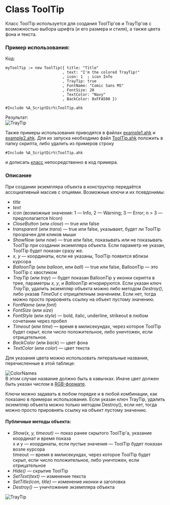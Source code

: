 # Class ToolTip
Класс ToolTip используется для создания ToolTip'ов и TrayTip'ов с возможностью выбора шрифта (и его размера и стиля), а также цвета фона и текста.  
  
### Пример использования:  
Код:  
```ahk
myToolTip := new ToolTip({ title: "Title"
                         , text: "I'm the colored TrayTip!"
                         , icon: 1  ; icon Info
                         , TrayTip: true
                         , FontName: "Comic Sans MS"
                         , FontSize: 20
                         , TextColor: "Navy"
                         , BackColor: 0xFFA500 })
                         
#Include %A_ScriptDir%\ToolTip.ahk
```
Результат:  
![TrayTip](http://i.imgur.com/6JWVAUm.jpg)
  
Также примеры использования приводятся в файлах [example1.ahk](https://github.com/jollycoder/AutoHotkey/blob/ToolTip-%D1%81%D0%BE-%D1%81%D0%B2%D0%BE%D0%B8%D0%BC-%D1%88%D1%80%D0%B8%D1%84%D1%82%D0%BE%D0%BC-%D0%B8-%D1%86%D0%B2%D0%B5%D1%82%D0%BE%D0%BC/example1.ahk) и [example2.ahk](https://github.com/jollycoder/AutoHotkey/blob/ToolTip-%D1%81%D0%BE-%D1%81%D0%B2%D0%BE%D0%B8%D0%BC-%D1%88%D1%80%D0%B8%D1%84%D1%82%D0%BE%D0%BC-%D0%B8-%D1%86%D0%B2%D0%B5%D1%82%D0%BE%D0%BC/example2.ahk). Для их запуска необходимо файл [ToolTip.ahk](https://github.com/jollycoder/AutoHotkey/blob/ToolTip-%D1%81%D0%BE-%D1%81%D0%B2%D0%BE%D0%B8%D0%BC-%D1%88%D1%80%D0%B8%D1%84%D1%82%D0%BE%D0%BC-%D0%B8-%D1%86%D0%B2%D0%B5%D1%82%D0%BE%D0%BC/ToolTip.ahk) положить в папку скрипта, либо удалить из примеров строку
```ahk
#Include %A_ScriptDir%\ToolTip.ahk
```
и дописать [класс](https://raw.githubusercontent.com/jollycoder/AutoHotkey/ToolTip-%D1%81%D0%BE-%D1%81%D0%B2%D0%BE%D0%B8%D0%BC-%D1%88%D1%80%D0%B8%D1%84%D1%82%D0%BE%D0%BC-%D0%B8-%D1%86%D0%B2%D0%B5%D1%82%D0%BE%D0%BC/ToolTip.ahk) непосредственно в код примера.
### Описание
При создании экземпляра объекта в конструктор передаётся ассоциативный массив с опциями.
Возможные ключи и их псевдонимы:

* *title*  
* *text*  
* *icon* (возможные значения: 1 — Info, 2 — Warning; 3 — Error; n > 3 — предполагается hIcon)  
* *CloseButton* (или *close*) — true или false  
* *transparent* (или *trans*) — true или false, указывает, будет ли ToolTip прозрачен для кликов мыши  
* *ShowNow* (или *now*) — true или false, показывать или не показывать ToolTip при создании экземпляра объекта. Если параметр не указан, ToolTip будет показан сразу же.  
* *x, y* — координаты, если не указаны, ToolTip появится вблизи курсора  
* *BalloonTip* (или *balloon*, или *ball*) — true или false, BalloonTip — это ToolTip с хвостиком  
* *TrayTip* (или *tray*) — будет показан BalloonTip у иконки скрипта в трее, параметры *x, y*, и *BalloonTip* игнорируются. Если указан ключ *TrayTip*, удалить экземпляр объекта можно либо методом *Destroy()*, либо указав *TimeOut* с отрицателным значением. Если нет, тогда можно просто прировнять ссылку на объект пустому значению.  
* *FontName* (или *font*)  
* *FontSize* (или *size*)  
* *FontStyle* (или *style*) — bold, italic, underline, strikeout в любом сочетании через пробел  
* *Timeout* (или *time*) — время в милисекундах, через которое ToolTip будет скрыт, если число положительное, либо уничтожен, если отрицательное.  
* *BackColor* (или *back*) — цвет фона  
* *TextColor* (или *color*) — цвет текста  
  
Для указания цвета можно использовать литеральные названия, перечисленные в этой таблице:  
  
  
![ColorNames](http://i.imgur.com/lHP0s9n.jpg)  
В этом случае название должно быть в кавычках. Иначе цвет должен быть указан числом в [RGB-формате](https://msdn.microsoft.com/ru-ru/library/dd355244.aspx).
  
Ключи можно задавать в любом порядке и в любой комбинации, как показано в примерах использования.
Если указан ключ TrayTip, удалить экземпляр объекта можно только методом Destroy(),
если нет, тогда можно просто прировнять ссылку на объект пустому значению.  
  
#### Публичные методы объекта:

*  *Show(x, y, timeout)* — показ ранее скрытого ToolTip'а, указание координат и время показа  
x и y — координаты, если пустые значения — ToolTip будет показан возле курсора  
timeout — время в милисекундах, через которое ToolTip будет скрыт, если число положительное, либо уничтожен, если отрицательное
* *Hide()* — скрытие ToolTip
* *SetText(text)* — изменение текста
* *SetTitle(icon, title)* — изменение иконки и заголовка
* *Destroy()* — уничтожение экземпляра объекта

![TrayTip](https://i.imgur.com/stqqssK.png)
